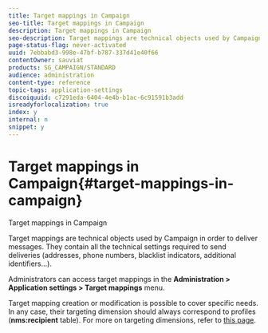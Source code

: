 ```yaml
---
title: Target mappings in Campaign
seo-title: Target mappings in Campaign
description: Target mappings in Campaign
seo-description: Target mappings are technical objects used by Campaign in order to deliver messages. They contain all the technical settings required to send deliveries.
page-status-flag: never-activated
uuid: 7ebbabd3-998e-47bf-b787-337d41e40f66
contentOwner: sauviat
products: SG_CAMPAIGN/STANDARD
audience: administration
content-type: reference
topic-tags: application-settings
discoiquuid: c7291eda-6404-4e4b-b1ac-6c91591b3add
isreadyforlocalization: true
index: y
internal: n
snippet: y
---
```


# Target mappings in Campaign{#target-mappings-in-campaign}

Target mappings in Campaign

Target mappings are technical objects used by Campaign in order to deliver messages. They contain all the technical settings required to send deliveries (addresses, phone numbers, blacklist indicators, additional identifiers...).

Administrators can access target mappings in the **Administration > Application settings > Target mappings** menu.

Target mapping creation or modification is possible to cover specific needs. In any case, their targeting dimension should always correspond to profiles (**nms:recipient** table). For more on targeting dimensions, refer to [this page](../../automating/using/query.md#targeting-dimensions-and-resources).
